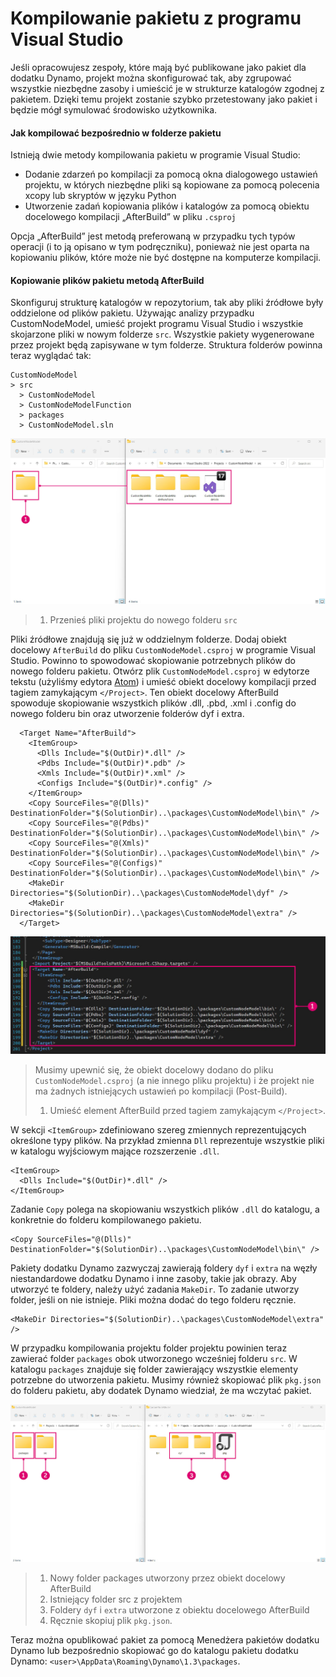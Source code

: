 # Kompilowanie pakietu z programu Visual Studio

Jeśli opracowujesz zespoły, które mają być publikowane jako pakiet dla dodatku Dynamo, projekt można skonfigurować tak, aby zgrupować wszystkie niezbędne zasoby i umieścić je w strukturze katalogów zgodnej z pakietem. Dzięki temu projekt zostanie szybko przetestowany jako pakiet i będzie mógł symulować środowisko użytkownika.

#### Jak kompilować bezpośrednio w folderze pakietu <a href="#how-to-build-directly-to-the-package-folder" id="how-to-build-directly-to-the-package-folder"></a>

Istnieją dwie metody kompilowania pakietu w programie Visual Studio:

* Dodanie zdarzeń po kompilacji za pomocą okna dialogowego ustawień projektu, w których niezbędne pliki są kopiowane za pomocą polecenia xcopy lub skryptów w języku Python
* Utworzenie zadań kopiowania plików i katalogów za pomocą obiektu docelowego kompilacji „AfterBuild” w pliku `.csproj`

Opcja „AfterBuild” jest metodą preferowaną w przypadku tych typów operacji (i to ją opisano w tym podręczniku), ponieważ nie jest oparta na kopiowaniu plików, które może nie być dostępne na komputerze kompilacji.

#### Kopiowanie plików pakietu metodą AfterBuild <a href="#copy-package-files-with-the-afterbuild-method" id="copy-package-files-with-the-afterbuild-method"></a>

Skonfiguruj strukturę katalogów w repozytorium, tak aby pliki źródłowe były oddzielone od plików pakietu. Używając analizy przypadku CustomNodeModel, umieść projekt programu Visual Studio i wszystkie skojarzone pliki w nowym folderze `src`. Wszystkie pakiety wygenerowane przez projekt będą zapisywane w tym folderze. Struktura folderów powinna teraz wyglądać tak:

```
CustomNodeModel
> src
  > CustomNodeModel
  > CustomNodeModelFunction
  > packages
  > CustomNodeModel.sln
```

![Przenoszenie plików projektu](images/fe-proj-directory.jpg)

> 1. Przenieś pliki projektu do nowego folderu `src`

Pliki źródłowe znajdują się już w oddzielnym folderze. Dodaj obiekt docelowy `AfterBuild` do pliku `CustomNodeModel.csproj` w programie Visual Studio. Powinno to spowodować skopiowanie potrzebnych plików do nowego folderu pakietu. Otwórz plik `CustomNodeModel.csproj` w edytorze tekstu (użyliśmy edytora [Atom](https://atom.io)) i umieść obiekt docelowy kompilacji przed tagiem zamykającym `</Project>`. Ten obiekt docelowy AfterBuild spowoduje skopiowanie wszystkich plików .dll, .pbd, .xml i .config do nowego folderu bin oraz utworzenie folderów dyf i extra.

```
  <Target Name="AfterBuild">
    <ItemGroup>
      <Dlls Include="$(OutDir)*.dll" />
      <Pdbs Include="$(OutDir)*.pdb" />
      <Xmls Include="$(OutDir)*.xml" />
      <Configs Include="$(OutDir)*.config" />
    </ItemGroup>
    <Copy SourceFiles="@(Dlls)" DestinationFolder="$(SolutionDir)..\packages\CustomNodeModel\bin\" />
    <Copy SourceFiles="@(Pdbs)" DestinationFolder="$(SolutionDir)..\packages\CustomNodeModel\bin\" />
    <Copy SourceFiles="@(Xmls)" DestinationFolder="$(SolutionDir)..\packages\CustomNodeModel\bin\" />
    <Copy SourceFiles="@(Configs)" DestinationFolder="$(SolutionDir)..\packages\CustomNodeModel\bin\" />
    <MakeDir Directories="$(SolutionDir)..\packages\CustomNodeModel\dyf" />
    <MakeDir Directories="$(SolutionDir)..\packages\CustomNodeModel\extra" />
  </Target>
```

![Umieszczanie obiektu docelowego AfterBuild](images/atom-afterbuild.jpg)

> Musimy upewnić się, że obiekt docelowy dodano do pliku `CustomNodeModel.csproj` (a nie innego pliku projektu) i że projekt nie ma żadnych istniejących ustawień po kompilacji (Post-Build).
>
> 1. Umieść element AfterBuild przed tagiem zamykającym `</Project>`.

W sekcji `<ItemGroup>` zdefiniowano szereg zmiennych reprezentujących określone typy plików. Na przykład zmienna `Dll` reprezentuje wszystkie pliki w katalogu wyjściowym mające rozszerzenie `.dll`.

```
<ItemGroup>
  <Dlls Include="$(OutDir)*.dll" />
</ItemGroup>
```

Zadanie `Copy` polega na skopiowaniu wszystkich plików `.dll` do katalogu, a konkretnie do folderu kompilowanego pakietu.

```
<Copy SourceFiles="@(Dlls)" DestinationFolder="$(SolutionDir)..\packages\CustomNodeModel\bin\" />
```

Pakiety dodatku Dynamo zazwyczaj zawierają foldery `dyf` i `extra` na węzły niestandardowe dodatku Dynamo i inne zasoby, takie jak obrazy. Aby utworzyć te foldery, należy użyć zadania `MakeDir`. To zadanie utworzy folder, jeśli on nie istnieje. Pliki można dodać do tego folderu ręcznie.

```
<MakeDir Directories="$(SolutionDir)..\packages\CustomNodeModel\extra" />
```

W przypadku kompilowania projektu folder projektu powinien teraz zawierać folder `packages` obok utworzonego wcześniej folderu `src`. W katalogu `packages` znajduje się folder zawierający wszystkie elementy potrzebne do utworzenia pakietu. Musimy również skopiować plik `pkg.json` do folderu pakietu, aby dodatek Dynamo wiedział, że ma wczytać pakiet.

![Kopiowanie plików](images/fe-proj-directory-package.jpg)

> 1. Nowy folder packages utworzony przez obiekt docelowy AfterBuild
> 2. Istniejący folder src z projektem
> 3. Foldery `dyf` i `extra` utworzone z obiektu docelowego AfterBuild
> 4. Ręcznie skopiuj plik `pkg.json`.

Teraz można opublikować pakiet za pomocą Menedżera pakietów dodatku Dynamo lub bezpośrednio skopiować go do katalogu pakietu dodatku Dynamo: `<user>\AppData\Roaming\Dynamo\1.3\packages`.
